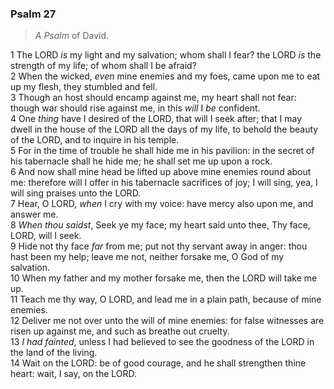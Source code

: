 ### Psalm 27

> *A Psalm* of David.

1 The LORD *is* my light and my salvation; whom shall I fear? the LORD *is* the strength of my life; of whom shall I be afraid?  
2 When the wicked, *even* mine enemies and my foes, came upon me to eat up my flesh, they stumbled and fell.  
3 Though an host should encamp against me, my heart shall not fear: though war should rise against me, in this *will* I *be* confident.  
4 One *thing* have I desired of the LORD, that will I seek after; that I may dwell in the house of the LORD all the days of my life, to behold the beauty of the LORD, and to inquire in his temple.  
5 For in the time of trouble he shall hide me in his pavilion: in the secret of his tabernacle shall he hide me; he shall set me up upon a rock.  
6 And now shall mine head be lifted up above mine enemies round about me: therefore will I offer in his tabernacle sacrifices of joy; I will sing, yea, I will sing praises unto the LORD.  
7 Hear, O LORD, *when* I cry with my voice: have mercy also upon me, and answer me.  
8 *When thou saidst*, Seek ye my face; my heart said unto thee, Thy face, LORD, will I seek.  
9 Hide not thy face *far* from me; put not thy servant away in anger: thou hast been my help; leave me not, neither forsake me, O God of my salvation.  
10 When my father and my mother forsake me, then the LORD will take me up.  
11 Teach me thy way, O LORD, and lead me in a plain path, because of mine enemies.  
12 Deliver me not over unto the will of mine enemies: for false witnesses are risen up against me, and such as breathe out cruelty.  
13 *I had fainted*, unless I had believed to see the goodness of the LORD in the land of the living.  
14 Wait on the LORD: be of good courage, and he shall strengthen thine heart: wait, I say, on the LORD.  

